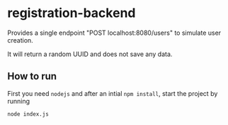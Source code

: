 # registration-backend
Provides a single endpoint "POST localhost:8080/users" to simulate user creation.

It will return a random UUID and does not save any data.

## How to run
First you need `nodejs` and after an intial `npm install`, start the project by running
```
node index.js
```